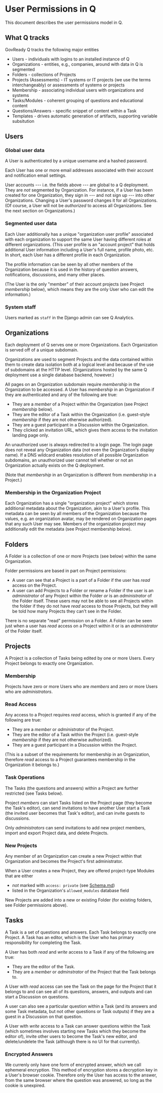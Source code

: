 User Permissions in Q
=====================

This document describes the user permissions model in Q.

What Q tracks
-------------
GovReady Q tracks the following major entities

* Users - individuals with logins to an installed instance of Q
* Organizations - entities, e.g., companies, around with data in Q is segmented
* Folders - collections of Projects
* Projects (Assessments) - IT systems or IT projects (we use the terms interchangeably) or assessments of systems or projects
* Membership - associating individual users with organizations and systems
* Tasks/Modules - coherent grouping of questions and educational content
* Questions/Answers - specific snippet of content within a Task
* Templates - drives automatic generation of artifacts, supporting variable subsitution

Users
-----

### Global user data

A User is authenticated by a unique username and a hashed password.

Each User has one or more email addresses associated with their account and notification email settings.

User accounts --- i.e. the fields above --- are global to a Q deployment. They are _not_ segmented by Organization. For instance, if a User has been created for one Organization, they sign in --- and not sign up --- into other Organizations. Changing a User's password changes it for all Organizations. (Of course, a User will not be _authorized_ to access all Organizations. See the next section on Organizations.)

### Segmented user data

Each User additionally has a unique "organization user profile" associated with each organization to support the same User having different roles at different organizations. (This user profile is an "account project" that holds additional User information including a User's full name, profile photo, etc. In short, each User has a different profile in each Organization.

The profile information can be seen by all other members of the Organization because it is used in the history of question answers, notifications, discussions, and many other places. 

(The User is the only "member" of their account projects (see Project *membership* below), which means they are the only User who can edit the information.)

### System staff

Users marked as `staff` in the Django admin can see Q Analytics.

Organizations
-------------

Each deployment of Q serves one or more Organizations. Each Organization is served off of a unique subdomain.

Organizations are used to segment Projects and the data contained within them to create data isolation both at a logical level and because of the use of subdomains at the HTTP level. (Organizations hosted by the same Q deployment use a single database backend, however.)

All pages on an Organization subdomain require *membership* in the Organization to be accessed. A User has *membership* in an Organization if they are authenticated and any of the following are true:

* They are a _member_ of a Project within the Organization (see Project *membership* below).
* They are the editor of a Task within the Organization (i.e. guest-style *membership* if they are not otherwise authorized).
* They are a guest participant in a Discussion within the Organization.
* They clicked an invitation URL, which gives them access to the invitation landing page only.

An unauthorized user is always redirected to a login page. The login page does not reveal any Organization data (not even the Organization's display name). If a DNS wildcard enables resolution of all possible Organization subdomains, an unauthorized user cannot tell whether or not an Organization actually exists on the Q deployment.

(Note that *membership* in an Organization is different from *membership* in a Project.)

### Membership in the Organization Project

Each Organization has a single "organization project" which stores additional metadata about the Organization, akin to a User's profile. This metadata can be seen by all members of the Organization because the values, e.g. an organization avatar, may be rendered on Organization pages that any such User may see. Members of the organization project may additionally edit the metadata (see Project membership below).

Folders
-------

A Folder is a collection of one or more Projects (see below) within the same Organization.

Folder permissions are based in part on Project permissions:

* A user can see that a Project is a part of a Folder if the user has *read* access on the Project.
* A user can add Projects to a Folder or rename a Folder if the user is an _administrator_ of any Project within the Folder *or* is an _administrator_ of the Folder itself. These users may not be able to see all Projects within the folder if they do not have *read* access to those Projects, but they will be told how many Projects they can't see in the Folder.

There is no separate "read" permission on a Folder. A Folder can be seen just when a user has *read* access on a Project within it or is an _administrator_ of the Folder itself.

Projects
--------

A Project is a collection of Tasks being edited by one or more Users. Every Project belongs to exactly one Organization.

### Membership

Projects have zero or more Users who are *members* and zero or more Users who are *administrators*.

### Read Access

Any access to a Project requires *read* access, which is granted if any of the following are true:

* They are a _member_ or _administrator_ of the Project.
* They are the editor of a Task within the Project (i.e. guest-style *membership* if they are not otherwise authorized).
* They are a guest participant in a Discussion within the Project.

(This is a subset of the requirements for membership in an Organization, therefore *read* access to a Project guarantees membership in the Organization it belongs to.)

### Task Operations

The Tasks (the questions and answers) within a Project are further restricted (see Tasks below).

Project _members_ can start Tasks listed on the Project page (they become the Task's editor), can send invitations to have another User start a Task (the invited user becomes that Task's editor), and can invite guests to discussions.

Only _administrators_ can send invitations to add new project members, import and export Project data, and delete Projects.

### New Projects

Any member of an Organization can create a new Project within that Organization and becomes the Project's first administrator.

When a User creates a new Project, they are offered project-type Modules that are either

* _not_ marked with `access: private` (see [Schema.md](Schema.md))
* listed in the Organization's `allowed_modules` database field

New Projects are added into a new or existing Folder (for existing folders, see Folder permissions above).

Tasks
-----

A Task is a set of questions and answers. Each Task belongs to exactly one Project. A Task has an editor, which is the User who has primary responsibility for completing the Task.

A User has both *read* and *write* access to a Task if any of the following are true:

* They are the editor of the Task.
* They are a _member_ or _adminstrator_ of the Project that the Task belongs to.

A User with *read* access can see the Task on the page for the Project that it belongs to and can see all of its questions, answers, and outputs and can start a Discussion on questions.

A user can also see a particular question within a Task (and its answers and some Task metadata, but not other questions or Task outputs) if they are a guest in a Discussion on that question.

A User with *write* access to a Task can answer questions within the Task (which sometimes involves starting new Tasks which they become the editor of), invite other users to become the Task's new editor, and delete/undelete the Task (although there is no UI for that currently).

### Encrypted Answers

We currenly only have one form of encrypted answer, which we call ephemeral encryption. This method of encryption stores a decryption key in a User's browser cookie. Therefore only the User has access to the answer, from the same browser where the question was answered, so long as the cookie is unexpired.
